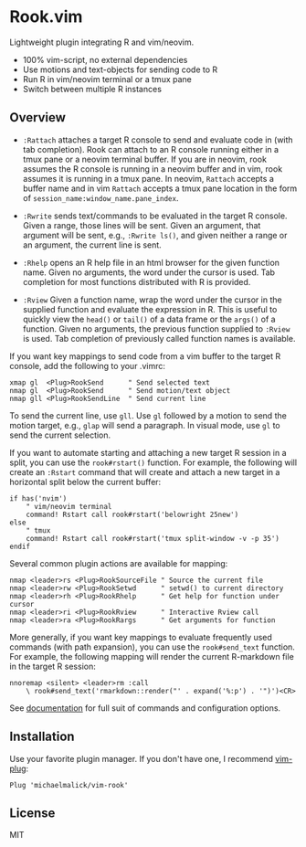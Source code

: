 Rook.vim
========

Lightweight plugin integrating R and vim/neovim.

- 100% vim-script, no external dependencies
- Use motions and text-objects for sending code to R
- Run R in vim/neovim terminal or a tmux pane
- Switch between multiple R instances



Overview
--------

- `:Rattach` attaches a target R console to send and evaluate code in (with tab
  completion). Rook can attach to an R console running either in a tmux pane or
  a neovim terminal buffer. If you are in neovim, rook assumes the
  R console is running in a neovim buffer and in vim, rook assumes it is running
  in a tmux pane. In neovim, `Rattach` accepts a buffer name and in vim
  `Rattach` accepts a tmux pane location in the form of
  `session_name:window_name.pane_index`.

- `:Rwrite` sends text/commands to be evaluated in the target R console. Given a
  range, those lines will be sent. Given an argument, that argument will be
  sent, e.g., `:Rwrite ls()`, and given neither a range or an argument, the
  current line is sent.

- `:Rhelp` opens an R help file in an html browser for the given function name.
  Given no arguments, the word under the cursor is used. Tab completion for most
  functions distributed with R is provided.

- `:Rview` Given a function name, wrap the word under the cursor in the supplied
  function and evaluate the expression in R. This is useful to quickly view the
  `head()` or `tail()` of a data frame or the `args()` of a function. Given no
  arguments, the previous function supplied to `:Rview` is used. Tab completion
  of previously called function names is available.

If you want key mappings to send code from a vim buffer to the target R console,
add the following to your .vimrc:

```vim
xmap gl  <Plug>RookSend      " Send selected text
nmap gl  <Plug>RookSend      " Send motion/text object
nmap gll <Plug>RookSendLine  " Send current line
```

To send the current line, use `gll`. Use `gl` followed by a
motion to send the motion target, e.g., `glap` will send a paragraph. In visual
mode, use `gl` to send the current selection.

If you want to automate starting and attaching a new target R session in a
split, you can use the `rook#rstart()` function. For example, the following will
create an `:Rstart` command that will create and attach a new target in a
horizontal split below the current buffer:

```vim
if has('nvim')
    " vim/neovim terminal
    command! Rstart call rook#rstart('belowright 25new')
else
    " tmux
    command! Rstart call rook#rstart('tmux split-window -v -p 35')
endif
```

Several common plugin actions are available for mapping:

```vim
nmap <leader>rs <Plug>RookSourceFile " Source the current file
nmap <leader>rw <Plug>RookSetwd      " setwd() to current directory
nmap <leader>rh <Plug>RookRhelp      " Get help for function under cursor
nmap <leader>ri <Plug>RookRview      " Interactive Rview call
nmap <leader>ra <Plug>RookRargs      " Get arguments for function
```

More generally, if you want key mappings to evaluate frequently used commands
(with path expansion), you can use the `rook#send_text` function. For example,
the following mapping will render the current R-markdown file in the target R
session:

```vim
nnoremap <silent> <leader>rm :call
    \ rook#send_text('rmarkdown::render("' . expand('%:p') . '")')<CR>
```

See
[documentation](https://github.com/michaelmalick/vim-rook/blob/master/doc/rook.txt)
for full suit of commands and configuration options.



Installation
------------

Use your favorite plugin manager. If you don't have one, I recommend
[vim-plug](https://github.com/junegunn/vim-plug):

```vim
Plug 'michaelmalick/vim-rook'
```



License
-------
MIT
